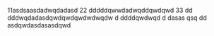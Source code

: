 11asdsaasdadwqdadasd
22
dddddqwwdadwqddqwdqwd
33
dd
dddwqdadasdqwdqwdqwdwdwqdw
d
ddddqwdwqd
d
dasas   qsq
dd
asdqwdasdasasdqwd
